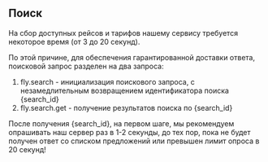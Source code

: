 ## Поиск 
На сбор доступных рейсов и тарифов нашему сервису требуется некоторое время (от 3 до 20 секунд).

По этой причине, для обеспечения гарантированной доставки ответа, поисковой запрос разделен на два запроса: 

1. fly.search - инициализация поискового запроса, с незамедлительным возвращением идентификатора поиска {search_id}
2. fly.search.get - получение результатов поиска по {search_id}

После получения {search_id}, на первом шаге, мы рекомендуем опрашивать наш сервер раз в 1-2 секунды, до тех пор, пока не будет получен ответ со списком предложений или превышен лимит опроса в 20 секунд!

